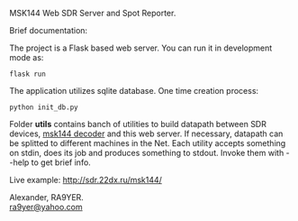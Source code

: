 MSK144 Web SDR Server and Spot Reporter.

Brief documentation:

The project is a Flask based web server. You can run it in development mode as:
```shell
flask run
```

The application utilizes sqlite database. One time creation process:
```shell
python init_db.py  
```

Folder **utils** contains banch of utilities to build datapath between SDR devices, [msk144 decoder](https://github.com/alexander-sholohov/msk144cudecoder) and this web server. If necessary, datapath can be splitted to different machines in the Net. Each utility accepts something on stdin, does its job and produces something to stdout. Invoke them with --help to get brief info.


Live example:
http://sdr.22dx.ru/msk144/


Alexander, RA9YER.  
ra9yer@yahoo.com
